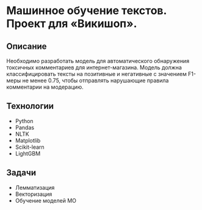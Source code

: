 # Машинное обучение текстов. Проект для «Викишоп».

## Описание
Необходимо разработать модель для автоматического обнаружения токсичных комментариев для интернет-магазина. 
Модель должна классифицировать тексты на позитивные и негативные с значением F1-меры не менее 0.75, 
чтобы отправлять нарушающие правила комментарии на модерацию.

## Технологии
- Python
- Pandas
- NLTK
- Matplotlib
- Scikit-learn
- LightGBM

## Задачи
- Лемматизация
- Векторизация
- Обучение моделей МО
